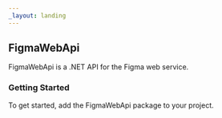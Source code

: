 ```yaml
---
_layout: landing
---
```


## FigmaWebApi 

FigmaWebApi is a .NET API for the Figma web service.	
		
### Getting Started


To get started, add the FigmaWebApi package to your project.



